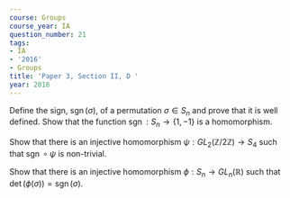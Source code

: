 ```yaml
---
course: Groups
course_year: IA
question_number: 21
tags:
- IA
- '2016'
- Groups
title: 'Paper 3, Section II, D '
year: 2016
---
```




Define the sign, $\operatorname{sgn}(\sigma)$, of a permutation $\sigma \in S_{n}$ and prove that it is well defined. Show that the function $\operatorname{sgn}: S_{n} \rightarrow\{1,-1\}$ is a homomorphism.

Show that there is an injective homomorphism $\psi: G L_{2}(\mathbb{Z} / 2 \mathbb{Z}) \rightarrow S_{4}$ such that $\operatorname{sgn} \circ \psi$ is non-trivial.

Show that there is an injective homomorphism $\phi: S_{n} \rightarrow G L_{n}(\mathbb{R})$ such that $\operatorname{det}(\phi(\sigma))=\operatorname{sgn}(\sigma) .$
